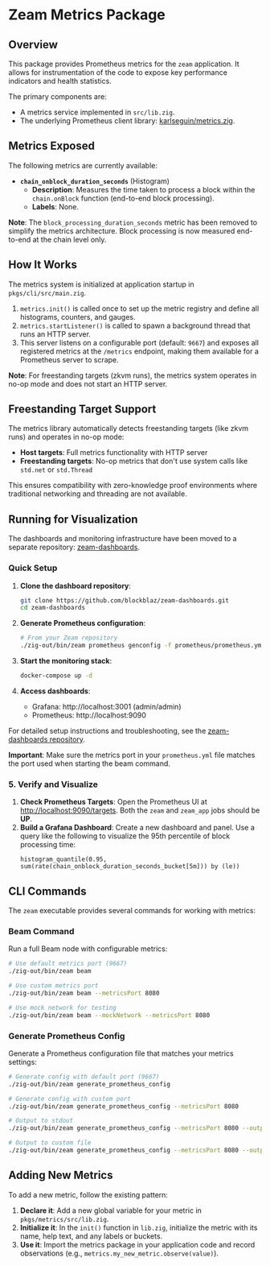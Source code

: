 # Zeam Metrics Package

## Overview

This package provides Prometheus metrics for the `zeam` application. It allows for instrumentation of the code to expose key performance indicators and health statistics.

The primary components are:
- A metrics service implemented in `src/lib.zig`.
- The underlying Prometheus client library: [karlseguin/metrics.zig](https://github.com/karlseguin/metrics.zig).

## Metrics Exposed

The following metrics are currently available:

- **`chain_onblock_duration_seconds`** (Histogram)
  - **Description**: Measures the time taken to process a block within the `chain.onBlock` function (end-to-end block processing).
  - **Labels**: None.

**Note**: The `block_processing_duration_seconds` metric has been removed to simplify the metrics architecture. Block processing is now measured end-to-end at the chain level only.

## How It Works

The metrics system is initialized at application startup in `pkgs/cli/src/main.zig`. 

1.  `metrics.init()` is called once to set up the metric registry and define all histograms, counters, and gauges.
2.  `metrics.startListener()` is called to spawn a background thread that runs an HTTP server.
3.  This server listens on a configurable port (default: `9667`) and exposes all registered metrics at the `/metrics` endpoint, making them available for a Prometheus server to scrape.

**Note**: For freestanding targets (zkvm runs), the metrics system operates in no-op mode and does not start an HTTP server.

## Freestanding Target Support

The metrics library automatically detects freestanding targets (like zkvm runs) and operates in no-op mode:

- **Host targets**: Full metrics functionality with HTTP server
- **Freestanding targets**: No-op metrics that don't use system calls like `std.net` or `std.Thread`

This ensures compatibility with zero-knowledge proof environments where traditional networking and threading are not available.

## Running for Visualization

The dashboards and monitoring infrastructure have been moved to a separate repository: [zeam-dashboards](https://github.com/blockblaz/zeam-dashboards).

### Quick Setup

1. **Clone the dashboard repository**:
   ```sh
   git clone https://github.com/blockblaz/zeam-dashboards.git
   cd zeam-dashboards
   ```

2. **Generate Prometheus configuration**:
   ```sh
   # From your Zeam repository
   ./zig-out/bin/zeam prometheus genconfig -f prometheus/prometheus.yml
   ```

3. **Start the monitoring stack**:
   ```sh
   docker-compose up -d
   ```

4. **Access dashboards**:
   - Grafana: http://localhost:3001 (admin/admin)
   - Prometheus: http://localhost:9090

For detailed setup instructions and troubleshooting, see the [zeam-dashboards repository](https://github.com/blockblaz/zeam-dashboards).

**Important**: Make sure the metrics port in your `prometheus.yml` file matches the port used when starting the beam command.

### 5. Verify and Visualize

1.  **Check Prometheus Targets**: Open the Prometheus UI at [http://localhost:9090/targets](http://localhost:9090/targets). Both the `zeam` and `zeam_app` jobs should be **UP**.
2.  **Build a Grafana Dashboard**: Create a new dashboard and panel. Use a query like the following to visualize the 95th percentile of block processing time:
    ```promql
    histogram_quantile(0.95, sum(rate(chain_onblock_duration_seconds_bucket[5m])) by (le))
    ```

## CLI Commands

The `zeam` executable provides several commands for working with metrics:

### Beam Command
Run a full Beam node with configurable metrics:

```sh
# Use default metrics port (9667)
./zig-out/bin/zeam beam

# Use custom metrics port
./zig-out/bin/zeam beam --metricsPort 8080

# Use mock network for testing
./zig-out/bin/zeam beam --mockNetwork --metricsPort 8080
```

### Generate Prometheus Config
Generate a Prometheus configuration file that matches your metrics settings:

```sh
# Generate config with default port (9667)
./zig-out/bin/zeam generate_prometheus_config

# Generate config with custom port
./zig-out/bin/zeam generate_prometheus_config --metricsPort 8080

# Output to stdout
./zig-out/bin/zeam generate_prometheus_config --metricsPort 8080 --output -

# Output to custom file
./zig-out/bin/zeam generate_prometheus_config --metricsPort 8080 --output custom_prometheus.yml
```

## Adding New Metrics

To add a new metric, follow the existing pattern:

1.  **Declare it**: Add a new global variable for your metric in `pkgs/metrics/src/lib.zig`.
2.  **Initialize it**: In the `init()` function in `lib.zig`, initialize the metric with its name, help text, and any labels or buckets.
3.  **Use it**: Import the metrics package in your application code and record observations (e.g., `metrics.my_new_metric.observe(value)`).
